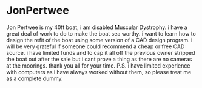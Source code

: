 # JonPertwee
Jon Pertwee is my 40ft boat, i am disabled Muscular Dystrophy. i have a great deal of work to do to make the boat sea worthy. i want to learn how to design the refit of the boat using some version of a CAD design program. i will be very grateful if someone could recommend a cheap or free CAD source. i have limited funds and to cap it all off the previous owner stripped the boat out after the sale but i cant prove a thing as there are no cameras at the moorings. thank you all for your time. P.S. i have limited experience with computers as i have always worked without them, so please treat me as a complete dummy.
